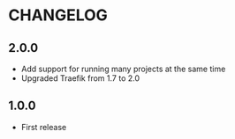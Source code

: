 # CHANGELOG

## 2.0.0

* Add support for running many projects at the same time
* Upgraded Traefik from 1.7 to 2.0

## 1.0.0

* First release
